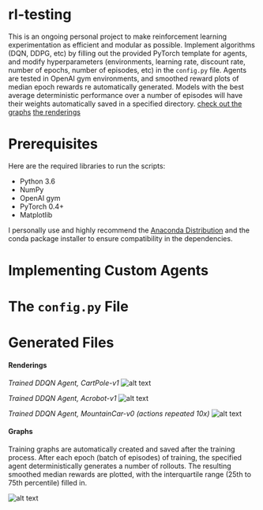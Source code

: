 # rl-testing

  This is an ongoing personal project to make reinforcement learning experimentation as efficient and modular as possible. Implement algorithms (DQN, DDPG, etc) by filling out the provided PyTorch template for agents, and modify hyperparameters (environments, learning rate, discount rate, number of epochs, number of episodes, etc) in the `config.py` file. Agents are tested in OpenAI gym environments, and smoothed reward plots of median epoch rewards re automatically generated. Models with the best average deterministic performance over a number of episodes will have their weights automatically saved in a specified directory. [check out the graphs](#graphs) [the renderings](#renderings)


# Prerequisites

Here are the required libraries to run the scripts:
* Python 3.6
* NumPy
* OpenAI gym
* PyTorch 0.4+
* Matplotlib

I personally use and highly recommend the [Anaconda Distribution](https://www.anaconda.com/what-is-anaconda/) and the conda package installer to ensure compatibility in the dependencies.

# Implementing Custom Agents


# The `config.py` File


# Generated Files


#### Renderings <a name="renderings"></a>

*Trained DDQN Agent, CartPole-v1*
![alt text](https://github.com/kphng/rl-testing/blob/master/assets/giphyCartPole.gif)

*Trained DDQN Agent, Acrobot-v1*
![alt text](https://github.com/kphng/rl-testing/blob/master/assets/giphyAcrobot.gif)

*Trained DDQN Agent, MountainCar-v0 (actions repeated 10x)*
![alt text](https://github.com/kphng/rl-testing/blob/master/assets/giphyMountainCar.gif)

#### Graphs <a name="graphs"></a>

Training graphs are automatically created and saved after the training process. After each epoch (batch of episodes) of training, the specified agent deterministically generates a number of rollouts. The resulting smoothed median rewards are plotted, with the interquartile range (25th to 75th percentile) filled in.

![alt text](https://github.com/kphng/rl-testing/blob/master/assets/dqn_ddqn_classic_control.png)
